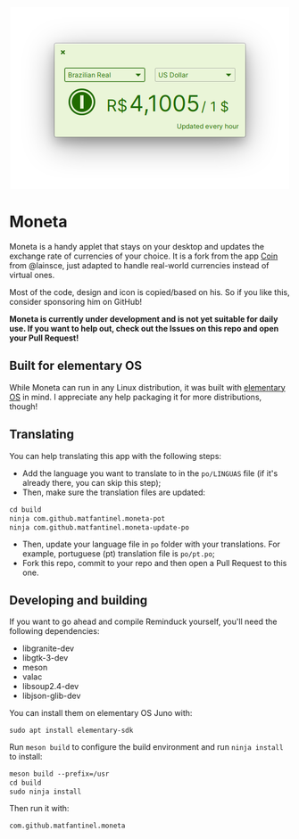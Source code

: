 <p align="center">
    <img src="data/screenshots/Main.png" alt="Screenshot" />
</p>

# Moneta

Moneta is a handy applet that stays on your desktop and updates the exchange rate of currencies of your choice. It is a fork from the app [Coin](https://github.com/lainsce/coin/) from @lainsce, just adapted to handle real-world currencies instead of virtual ones.

Most of the code, design and icon is copied/based on his. So if you like this, consider sponsoring him on GitHub!

**Moneta is currently under development and is not yet suitable for daily use. If you want to help out, check out the Issues on this repo and open your Pull Request!**

## Built for elementary OS

While Moneta can run in any Linux distribution, it was built with [elementary OS] in mind. I appreciate any help packaging it for more distributions, though!

<!-- [![Get it on AppCenter](https://appcenter.elementary.io/badge.svg)][AppCenter] -->

## Translating

You can help translating this app with the following steps:

* Add the language you want to translate to in the `po/LINGUAS` file (if it's already there, you can skip this step);
* Then, make sure the translation files are updated:
```shell
cd build
ninja com.github.matfantinel.moneta-pot
ninja com.github.matfantinel.moneta-update-po
```
* Then, update your language file in `po` folder with your translations. For example, portuguese (pt) translation file is `po/pt.po`;
* Fork this repo, commit to your repo and then open a Pull Request to this one.

## Developing and building

If you want to go ahead and compile Reminduck yourself, you'll need the following dependencies:

* libgranite-dev
* libgtk-3-dev
* meson
* valac
* libsoup2.4-dev
* libjson-glib-dev

You can install them on elementary OS Juno with:

```shell
sudo apt install elementary-sdk
```

Run `meson build` to configure the build environment and run `ninja install`
to install:

```shell
meson build --prefix=/usr
cd build
sudo ninja install
```

Then run it with:

```shell
com.github.matfantinel.moneta
```

[elementary OS]: https://elementary.io
[AppCenter]: https://appcenter.elementary.io/com.github.matfantinel.reminduck
